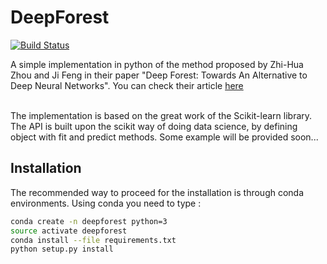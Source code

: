# DeepForest
[![Build Status](https://travis-ci.org/nitlev/deepforest.svg?branch=master)](https://travis-ci.org/nitlev/deepforest)

A simple implementation in python of the method proposed by Zhi-Hua Zhou and Ji
 Feng in their paper "Deep Forest: Towards An Alternative to Deep Neural 
 Networks". You can check their article [here](https://arxiv.org/pdf/1702.08835.pdf)
 <br><br>
 
 The implementation is based on the great work of the Scikit-learn library. The 
 API is built upon the scikit way of doing data science, by defining object with 
 fit and predict methods. Some example will be provided soon...
 
 
 ## Installation
 
 The recommended way to proceed for the installation is through conda environments.
 Using conda you need to type :
 ```bash
conda create -n deepforest python=3
source activate deepforest
conda install --file requirements.txt
python setup.py install
```